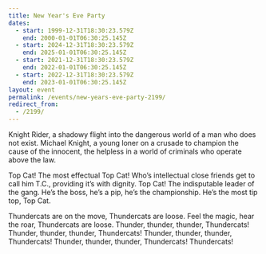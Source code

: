 ```yaml
---
title: New Year's Eve Party
dates:
  - start: 1999-12-31T18:30:23.579Z
    end: 2000-01-01T06:30:25.145Z
  - start: 2024-12-31T18:30:23.579Z
    end: 2025-01-01T06:30:25.145Z
  - start: 2021-12-31T18:30:23.579Z
    end: 2022-01-01T06:30:25.145Z
  - start: 2022-12-31T18:30:23.579Z
    end: 2023-01-01T06:30:25.145Z
layout: event
permalink: /events/new-years-eve-party-2199/
redirect_from:
  - /2199/
---
```

Knight Rider, a shadowy flight into the dangerous world of a man who does not exist. Michael Knight, a young loner on a crusade to champion the cause of the innocent, the helpless in a world of criminals who operate above the law.

Top Cat! The most effectual Top Cat! Who’s intellectual close friends get to call him T.C., providing it’s with dignity. Top Cat! The indisputable leader of the gang. He’s the boss, he’s a pip, he’s the championship. He’s the most tip top, Top Cat.

Thundercats are on the move, Thundercats are loose. Feel the magic, hear the roar, Thundercats are loose. Thunder, thunder, thunder, Thundercats! Thunder, thunder, thunder, Thundercats! Thunder, thunder, thunder, Thundercats! Thunder, thunder, thunder, Thundercats! Thundercats!
